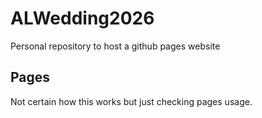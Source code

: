 # ALWedding2026
Personal repository to host a github pages website

## Pages
Not certain how this works but just checking pages usage.
